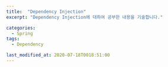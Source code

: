 ```yaml
---
title:  "Dependency Injection"
excerpt: "Dependency Injection에 대하여 공부한 내용을 기술합니다."

categories:
  - Spring
tags:
  - Dependency

last_modified_at: 2020-07-18T0018:51:00
---
```


